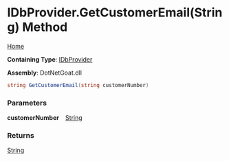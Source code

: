 # IDbProvider\.GetCustomerEmail\(String\) Method

[Home](../../../../../../../README.md)

**Containing Type**: [IDbProvider](../README.md)

**Assembly**: DotNetGoat\.dll

```csharp
string GetCustomerEmail(string customerNumber)
```

### Parameters

**customerNumber** &ensp; [String](https://docs.microsoft.com/en-us/dotnet/api/system.string)

### Returns

[String](https://docs.microsoft.com/en-us/dotnet/api/system.string)


